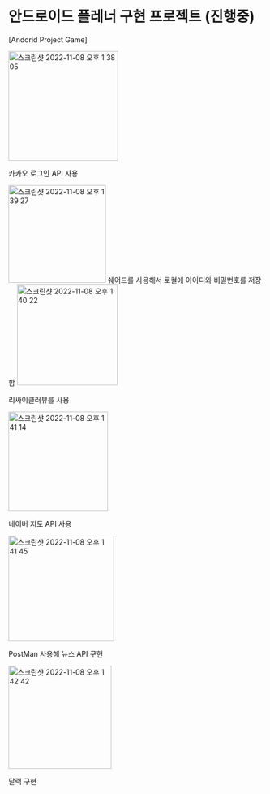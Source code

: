 # 안드로이드 플레너 구현 프로젝트 (진행중)

[Andorid Project Game]


<img width="216" alt="스크린샷 2022-11-08 오후 1 38 05" src="https://user-images.githubusercontent.com/85475762/200476313-884ef3ad-be92-4276-9b4d-430902e6bd29.png">

카카오 로그인 API 사용

<img width="192" alt="스크린샷 2022-11-08 오후 1 39 27" src="https://user-images.githubusercontent.com/85475762/200476506-c92b6174-6f2c-4585-bace-4d0cacaefd86.png">
쉐어드를 사용해서 로컬에 아이디와 비밀번호를 저장함

<img width="198" alt="스크린샷 2022-11-08 오후 1 40 22" src="https://user-images.githubusercontent.com/85475762/200476623-fdf233cf-cc81-41b2-8fdb-7e436bdc719e.png">

리싸이클러뷰를 사용

<img width="196" alt="스크린샷 2022-11-08 오후 1 41 14" src="https://user-images.githubusercontent.com/85475762/200476731-9150b2ab-be6b-4521-8ef0-78f8e2c1a406.png">

네이버 지도 API 사용

<img width="208" alt="스크린샷 2022-11-08 오후 1 41 45" src="https://user-images.githubusercontent.com/85475762/200476789-afddb546-26b0-45f0-a64a-ff0897e8d9a8.png">

PostMan 사용해 뉴스 API 구현

<img width="203" alt="스크린샷 2022-11-08 오후 1 42 42" src="https://user-images.githubusercontent.com/85475762/200476901-1a07aa37-1666-48d1-b999-ec4b957dcadd.png">

달력 구현
